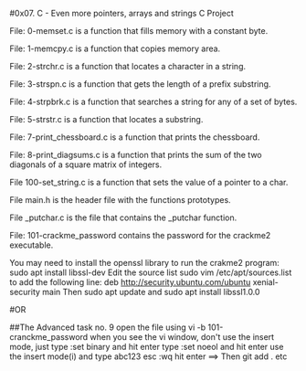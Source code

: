 #0x07. C - Even more pointers, arrays and strings C Project


File: 0-memset.c is a function that fills memory with a constant byte.

File: 1-memcpy.c is a function that copies memory area.

File: 2-strchr.c is a function that locates a character in a string.

File: 3-strspn.c is a function that gets the length of a prefix substring.

File: 4-strpbrk.c is a function that searches a string for any of a set of bytes.

File: 5-strstr.c is a function that locates a substring.

File: 7-print_chessboard.c is a function that prints the chessboard.

File: 8-print_diagsums.c is a function that prints the sum of the two diagonals of a square matrix of integers.

File 100-set_string.c is a function that sets the value of a pointer to a char.

File main.h is the header file with the functions prototypes.

File _putchar.c is the file that contains the _putchar function.

File: 101-crackme_password contains the password for the crackme2 executable.

You may need to install the openssl library to run the crakme2 program: sudo apt install libssl-dev
Edit the source list sudo vim /etc/apt/sources.list to add the following line: deb http://security.ubuntu.com/ubuntu xenial-security main Then sudo apt update and sudo apt install libssl1.0.0

#OR

##The Advanced task no. 9
open the file using vi -b 101-cranckme_password
when you see the vi window, don't use the insert mode, just type :set binary and hit enter
type :set noeol and hit enter
use the insert mode(i) and type abc123
esc :wq hit enter
==> Then git add . etc
